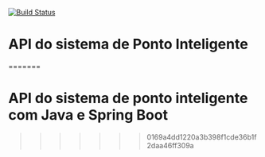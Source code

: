 [![Build Status](https://travis-ci.org/marcosmilitao/ponto-inteligente-api.svg?branch=master)](https://travis-ci.org/marcosmilitao/ponto-inteligente-api)

# API do sistema de Ponto Inteligente 
=======

API do sistema de ponto inteligente com Java e Spring Boot
=======
>>>>>>> 0169a4dd1220a3b398f1cde36b1f2daa46ff309a

